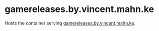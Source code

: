 # gamereleases.by.vincent.mahn.ke

Hosts the container serving [gamereleases.by.vincent.mahn.ke](https://gamereleases.by.vincent.mahn.ke).